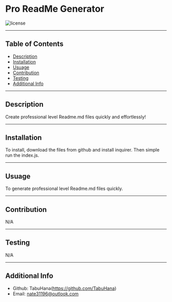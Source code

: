 # Pro ReadMe Generator

  ![license](https://img.shields.io/badge/license-MIT-blue)

  ***
  ## Table of Contents
  - [Description](#description)
  - [Installation](#installation)
  - [Usuage](#usuage)
  - [Contribution](#contribution)
  - [Testing](#testing)
  - [Additional Info](#additional-info)

  ***
  ## Description
  Create professional level Readme.md files quickly and effortlessly!

  ***
  ## Installation
  To install, download the files from github and install inquirer. Then simple run the index.js.

  ***
  ## Usuage
  To generate professional level Readme.md files quickly.

  ***
  ## Contribution
  N/A

  ***
  ## Testing
  N/A

  ***
  ## Additional Info
  - Github: TabuHana(https://github.com/TabuHana)
  - Email: nate31196@outlook.com
